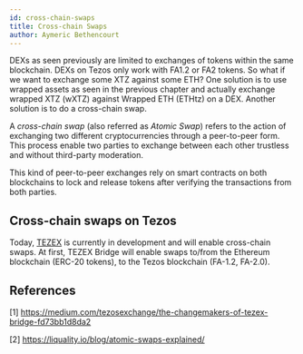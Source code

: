 ```yaml
---
id: cross-chain-swaps
title: Cross-chain Swaps
author: Aymeric Bethencourt
---
```


DEXs as seen previously are limited to exchanges of tokens within the same blockchain. DEXs on Tezos only work with FA1.2 or FA2 tokens. So what if we want to exchange some XTZ against some ETH? One solution is to use wrapped assets as seen in the previous chapter and actually exchange wrapped XTZ (wXTZ) against Wrapped ETH (ETHtz) on a DEX. Another solution is to do a cross-chain swap.

A _cross-chain swap_ (also referred as _Atomic Swap_) refers to the action of exchanging two different cryptocurrencies through a peer-to-peer form. This process enable two parties to exchange between each other trustless and without third-party moderation. 

This kind of peer-to-peer exchanges rely on smart contracts on both blockchains to lock and release tokens after verifying the transactions from both parties.



## Cross-chain swaps on Tezos
Today, [TEZEX](https://tezex.io/) is currently in development and will enable cross-chain swaps. At first, TEZEX Bridge will enable swaps to/from the Ethereum blockchain (ERC-20 tokens), to the Tezos blockchain (FA-1.2, FA-2.0).

## References

[1] https://medium.com/tezosexchange/the-changemakers-of-tezex-bridge-fd73bb1d8da2

[2] https://liquality.io/blog/atomic-swaps-explained/